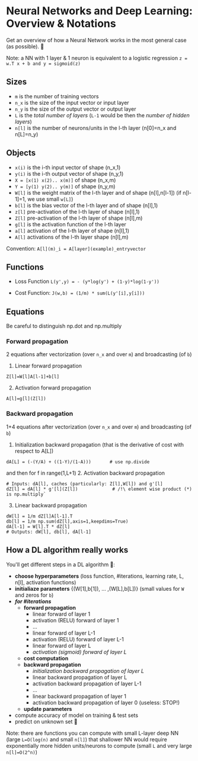 # Neural Networks and Deep Learning: Overview & Notations
Get an overview of how a Neural Network works in the most general case (as possible). 🤘

Note: a NN with 1 layer & 1 neuron is equivalent to a logistic regression `z = w.T x + b and y = sigmoid(z)`

## Sizes
- `m` is the number of training vectors
- `n_x` is the size of the input vector or input layer
- `n_y` is the size of the output vector or output layer
- `L` is the _total number of layers_ (`L-1` would be then the _number of hidden layers_)
- `n[l]` is the number of neurons/units in the l-th layer (n[0]=n_x and n[L]=n_y)

## Objects
- `x(i)` is the i-th input vector of shape (n_x,1)
- `y(i)` is the i-th output vector of shape (n_y,1)
- `X = [x(1) x(2).. x(m)]` of shape (n_x,m)
- `Y = [y(1) y(2).. y(m)]` of shape (n_y,m)
- `W[l]` is the weight matrix of the l-th layer and of shape (n[l],n[l-1]) (if n[l-1]=1, we use small `w[L]`)
- `b[l]` is the bias vector of the l-th layer and of shape (n[l],1)
- `z[l]` pre-activation of the l-th layer of shape (n[l],1)
- `Z[l]` pre-activation of the l-th layer of shape (n[l],m)
- `g[l]` is the activation function of the l-th layer
- `a[l]` activation of the l-th layer of shape (n[l],1)
- `A[l]` activations of the l-th layer shape (n[l],m)

Convention: `A[l](m)_i = A[layer](example)_entryvector`

## Functions
- Loss Function `L(y',y) = - (y*log(y') + (1-y)*log(1-y'))`

- Cost Function: `J(w,b) = (1/m) * sum(L(y'[i],y[i]))`
## Equations
Be careful to distinguish np.dot and np.multiply
### Forward propagation
2 equations after vectorization (over `n_x` and over `m`) and broadcasting (of `b`)
1. Linear forward propagation
```
Z[l]=W[l]A[l-1]+b[l]
```
2. Activation forward propagation
```
A[l]=g[l](Z[l])
```
### Backward propagation
1+4 equations after vectorization (over `n_x` and over `m`) and broadcasting (of `b`)

1. Initialization backward propagation (that is the derivative of cost with respect to A[L])
```
dA[L] = (-(Y/A) + ((1-Y)/(1-A)))       # use np.divide
```

and then for f in range(1,L+1)
2. Activation backward propagation
```
# Inputs: dA[l], caches (particularly: Z[l],W[l]) and g'[l]
dZ[l] = dA[l] * g'[l](Z[l])             # /!\ element wise product (*) is np.multiply`
```
3. Linear backward propagation
```
dW[l] = 1/m dZ[l]A[l-1].T
db[l] = 1/m np.sum(dZ[l],axis=1,keepdims=True)
dA[l-1] = W[l].T * dZ[l]
# Outputs: dW[l], db[l], dA[l-1]
```

## How a DL algorithm really works
You'll get different steps in a DL algorithm 👊:
- **choose hyperparameters** (loss function, #iterations, learning rate, L, n[l], activation functions)
- **initialiaze parameters** {(W[1],b[1]), ... ,(W[L],b[L])} (small values for `W` and zeros for `b`)
- _**for #iterations**_
  - **forward propagation**
    - linear forward of layer 1
    - activation (RELU) forward of layer 1
    - ...
    - linear forward of layer L-1
    - activation (RELU) forward of layer L-1
    - linear forward of layer L
    - *activation (sigmoid) forward of layer L*
  - **cost computation**
  - **backward propagation**
    - *initialization backward propagation of layer L*
    - linear backward propagation of layer L
    - activation backward propagation of layer L-1
    - ...
    - linear backward propagation of layer 1
    - activation backward propagation of layer 0 (useless: STOP!)
  - **update parameters**
- compute accuracy of model on training & test sets  
- predict on unknown set 🤙

Note: there are functions you can compute with small L-layer deep NN (large `L=O(log(n)` and small `n[l]`) that shallower NN would require exponentially more hidden units/neurons to compute (small `L` and very large `n[l]=O(2^n)`)
